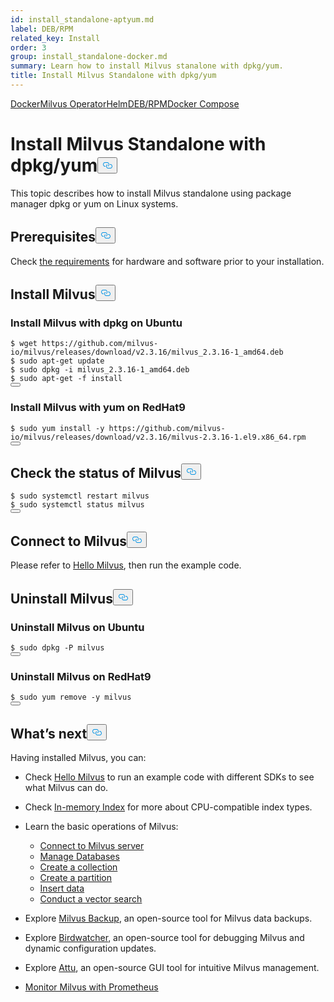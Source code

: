 ```yaml
---
id: install_standalone-aptyum.md
label: DEB/RPM
related_key: Install
order: 3
group: install_standalone-docker.md
summary: Learn how to install Milvus stanalone with dpkg/yum.
title: Install Milvus Standalone with dpkg/yum
---
```

<div class="tab-wrapper"><a href="/docs/pt/install_standalone-docker.md" class=''>Docker</a><a href="/docs/pt/install_standalone-operator.md" class=''>Milvus Operator</a><a href="/docs/pt/install_standalone-helm.md" class=''>Helm</a><a href="/docs/pt/install_standalone-aptyum.md" class='active '>DEB/RPM</a><a href="/docs/pt/install_standalone-docker-compose.md" class=''>Docker Compose</a></div>
<h1 id="Install-Milvus-Standalone-with-dpkgyum" class="common-anchor-header">Install Milvus Standalone with dpkg/yum<button data-href="#Install-Milvus-Standalone-with-dpkgyum" class="anchor-icon" translate="no">
      <svg translate="no"
        aria-hidden="true"
        focusable="false"
        height="20"
        version="1.1"
        viewBox="0 0 16 16"
        width="16"
      >
        <path
          fill="#0092E4"
          fill-rule="evenodd"
          d="M4 9h1v1H4c-1.5 0-3-1.69-3-3.5S2.55 3 4 3h4c1.45 0 3 1.69 3 3.5 0 1.41-.91 2.72-2 3.25V8.59c.58-.45 1-1.27 1-2.09C10 5.22 8.98 4 8 4H4c-.98 0-2 1.22-2 2.5S3 9 4 9zm9-3h-1v1h1c1 0 2 1.22 2 2.5S13.98 12 13 12H9c-.98 0-2-1.22-2-2.5 0-.83.42-1.64 1-2.09V6.25c-1.09.53-2 1.84-2 3.25C6 11.31 7.55 13 9 13h4c1.45 0 3-1.69 3-3.5S14.5 6 13 6z"
        ></path>
      </svg>
    </button></h1><p>This topic describes how to install Milvus standalone using package manager dpkg or yum on Linux systems.</p>
<h2 id="Prerequisites" class="common-anchor-header">Prerequisites<button data-href="#Prerequisites" class="anchor-icon" translate="no">
      <svg translate="no"
        aria-hidden="true"
        focusable="false"
        height="20"
        version="1.1"
        viewBox="0 0 16 16"
        width="16"
      >
        <path
          fill="#0092E4"
          fill-rule="evenodd"
          d="M4 9h1v1H4c-1.5 0-3-1.69-3-3.5S2.55 3 4 3h4c1.45 0 3 1.69 3 3.5 0 1.41-.91 2.72-2 3.25V8.59c.58-.45 1-1.27 1-2.09C10 5.22 8.98 4 8 4H4c-.98 0-2 1.22-2 2.5S3 9 4 9zm9-3h-1v1h1c1 0 2 1.22 2 2.5S13.98 12 13 12H9c-.98 0-2-1.22-2-2.5 0-.83.42-1.64 1-2.09V6.25c-1.09.53-2 1.84-2 3.25C6 11.31 7.55 13 9 13h4c1.45 0 3-1.69 3-3.5S14.5 6 13 6z"
        ></path>
      </svg>
    </button></h2><p>Check <a href="/docs/pt/prerequisite-docker.md">the requirements</a> for hardware and software prior to your installation.</p>
<h2 id="Install-Milvus" class="common-anchor-header">Install Milvus<button data-href="#Install-Milvus" class="anchor-icon" translate="no">
      <svg translate="no"
        aria-hidden="true"
        focusable="false"
        height="20"
        version="1.1"
        viewBox="0 0 16 16"
        width="16"
      >
        <path
          fill="#0092E4"
          fill-rule="evenodd"
          d="M4 9h1v1H4c-1.5 0-3-1.69-3-3.5S2.55 3 4 3h4c1.45 0 3 1.69 3 3.5 0 1.41-.91 2.72-2 3.25V8.59c.58-.45 1-1.27 1-2.09C10 5.22 8.98 4 8 4H4c-.98 0-2 1.22-2 2.5S3 9 4 9zm9-3h-1v1h1c1 0 2 1.22 2 2.5S13.98 12 13 12H9c-.98 0-2-1.22-2-2.5 0-.83.42-1.64 1-2.09V6.25c-1.09.53-2 1.84-2 3.25C6 11.31 7.55 13 9 13h4c1.45 0 3-1.69 3-3.5S14.5 6 13 6z"
        ></path>
      </svg>
    </button></h2><h3 id="Install-Milvus-with-dpkg-on-Ubuntu" class="common-anchor-header">Install Milvus with dpkg on Ubuntu</h3><pre><code translate="no" class="language-bash">$ wget https://github.com/milvus-io/milvus/releases/download/v2.3.16/milvus_2.3.16-1_amd64.deb
$ <span class="hljs-built_in">sudo</span> apt-get update
$ <span class="hljs-built_in">sudo</span> dpkg -i milvus_2.3.16-1_amd64.deb
$ <span class="hljs-built_in">sudo</span> apt-get -f install
<button class="copy-code-btn"></button></code></pre>
<h3 id="Install-Milvus-with-yum-on-RedHat9" class="common-anchor-header">Install Milvus with yum on RedHat9</h3><pre><code translate="no" class="language-bash">$ <span class="hljs-built_in">sudo</span> yum install -y https://github.com/milvus-io/milvus/releases/download/v2.3.16/milvus-2.3.16-1.el9.x86_64.rpm
<button class="copy-code-btn"></button></code></pre>
<h2 id="Check-the-status-of-Milvus" class="common-anchor-header">Check the status of Milvus<button data-href="#Check-the-status-of-Milvus" class="anchor-icon" translate="no">
      <svg translate="no"
        aria-hidden="true"
        focusable="false"
        height="20"
        version="1.1"
        viewBox="0 0 16 16"
        width="16"
      >
        <path
          fill="#0092E4"
          fill-rule="evenodd"
          d="M4 9h1v1H4c-1.5 0-3-1.69-3-3.5S2.55 3 4 3h4c1.45 0 3 1.69 3 3.5 0 1.41-.91 2.72-2 3.25V8.59c.58-.45 1-1.27 1-2.09C10 5.22 8.98 4 8 4H4c-.98 0-2 1.22-2 2.5S3 9 4 9zm9-3h-1v1h1c1 0 2 1.22 2 2.5S13.98 12 13 12H9c-.98 0-2-1.22-2-2.5 0-.83.42-1.64 1-2.09V6.25c-1.09.53-2 1.84-2 3.25C6 11.31 7.55 13 9 13h4c1.45 0 3-1.69 3-3.5S14.5 6 13 6z"
        ></path>
      </svg>
    </button></h2><pre><code translate="no" class="language-bash">$ <span class="hljs-built_in">sudo</span> systemctl restart milvus
$ <span class="hljs-built_in">sudo</span> systemctl status milvus
<button class="copy-code-btn"></button></code></pre>
<h2 id="Connect-to-Milvus" class="common-anchor-header">Connect to Milvus<button data-href="#Connect-to-Milvus" class="anchor-icon" translate="no">
      <svg translate="no"
        aria-hidden="true"
        focusable="false"
        height="20"
        version="1.1"
        viewBox="0 0 16 16"
        width="16"
      >
        <path
          fill="#0092E4"
          fill-rule="evenodd"
          d="M4 9h1v1H4c-1.5 0-3-1.69-3-3.5S2.55 3 4 3h4c1.45 0 3 1.69 3 3.5 0 1.41-.91 2.72-2 3.25V8.59c.58-.45 1-1.27 1-2.09C10 5.22 8.98 4 8 4H4c-.98 0-2 1.22-2 2.5S3 9 4 9zm9-3h-1v1h1c1 0 2 1.22 2 2.5S13.98 12 13 12H9c-.98 0-2-1.22-2-2.5 0-.83.42-1.64 1-2.09V6.25c-1.09.53-2 1.84-2 3.25C6 11.31 7.55 13 9 13h4c1.45 0 3-1.69 3-3.5S14.5 6 13 6z"
        ></path>
      </svg>
    </button></h2><p>Please refer to <a href="https://milvus.io/docs/example_code.md">Hello Milvus</a>, then run the example code.</p>
<h2 id="Uninstall-Milvus" class="common-anchor-header">Uninstall Milvus<button data-href="#Uninstall-Milvus" class="anchor-icon" translate="no">
      <svg translate="no"
        aria-hidden="true"
        focusable="false"
        height="20"
        version="1.1"
        viewBox="0 0 16 16"
        width="16"
      >
        <path
          fill="#0092E4"
          fill-rule="evenodd"
          d="M4 9h1v1H4c-1.5 0-3-1.69-3-3.5S2.55 3 4 3h4c1.45 0 3 1.69 3 3.5 0 1.41-.91 2.72-2 3.25V8.59c.58-.45 1-1.27 1-2.09C10 5.22 8.98 4 8 4H4c-.98 0-2 1.22-2 2.5S3 9 4 9zm9-3h-1v1h1c1 0 2 1.22 2 2.5S13.98 12 13 12H9c-.98 0-2-1.22-2-2.5 0-.83.42-1.64 1-2.09V6.25c-1.09.53-2 1.84-2 3.25C6 11.31 7.55 13 9 13h4c1.45 0 3-1.69 3-3.5S14.5 6 13 6z"
        ></path>
      </svg>
    </button></h2><h3 id="Uninstall-Milvus-on-Ubuntu" class="common-anchor-header">Uninstall Milvus on Ubuntu</h3><pre><code translate="no" class="language-bash">$ <span class="hljs-built_in">sudo</span> dpkg -P milvus
<button class="copy-code-btn"></button></code></pre>
<h3 id="Uninstall-Milvus-on-RedHat9" class="common-anchor-header">Uninstall Milvus on RedHat9</h3><pre><code translate="no" class="language-bash">$ <span class="hljs-built_in">sudo</span> yum remove -y milvus
<button class="copy-code-btn"></button></code></pre>
<h2 id="Whats-next" class="common-anchor-header">What’s next<button data-href="#Whats-next" class="anchor-icon" translate="no">
      <svg translate="no"
        aria-hidden="true"
        focusable="false"
        height="20"
        version="1.1"
        viewBox="0 0 16 16"
        width="16"
      >
        <path
          fill="#0092E4"
          fill-rule="evenodd"
          d="M4 9h1v1H4c-1.5 0-3-1.69-3-3.5S2.55 3 4 3h4c1.45 0 3 1.69 3 3.5 0 1.41-.91 2.72-2 3.25V8.59c.58-.45 1-1.27 1-2.09C10 5.22 8.98 4 8 4H4c-.98 0-2 1.22-2 2.5S3 9 4 9zm9-3h-1v1h1c1 0 2 1.22 2 2.5S13.98 12 13 12H9c-.98 0-2-1.22-2-2.5 0-.83.42-1.64 1-2.09V6.25c-1.09.53-2 1.84-2 3.25C6 11.31 7.55 13 9 13h4c1.45 0 3-1.69 3-3.5S14.5 6 13 6z"
        ></path>
      </svg>
    </button></h2><p>Having installed Milvus, you can:</p>
<ul>
<li><p>Check <a href="/docs/pt/example_code.md">Hello Milvus</a> to run an example code with different SDKs to see what Milvus can do.</p></li>
<li><p>Check <a href="/docs/pt/index.md">In-memory Index</a> for more about CPU-compatible index types.</p></li>
<li><p>Learn the basic operations of Milvus:</p>
<ul>
<li><a href="/docs/pt/manage_connection.md">Connect to Milvus server</a></li>
<li><a href="/docs/pt/manage_databases.md">Manage Databases</a></li>
<li><a href="/docs/pt/create_collection.md">Create a collection</a></li>
<li><a href="/docs/pt/create_partition.md">Create a partition</a></li>
<li><a href="/docs/pt/insert_data.md">Insert data</a></li>
<li><a href="/docs/pt/search.md">Conduct a vector search</a></li>
</ul></li>
<li><p>Explore <a href="/docs/pt/milvus_backup_overview.md">Milvus Backup</a>, an open-source tool for Milvus data backups.</p></li>
<li><p>Explore <a href="/docs/pt/birdwatcher_overview.md">Birdwatcher</a>, an open-source tool for debugging Milvus and dynamic configuration updates.</p></li>
<li><p>Explore <a href="https://milvus.io/docs/attu.md">Attu</a>, an open-source GUI tool for intuitive Milvus management.</p></li>
<li><p><a href="/docs/pt/monitor.md">Monitor Milvus with Prometheus</a></p></li>
</ul>
